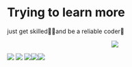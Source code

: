 # Trying to learn more
just get skilled🐱‍🏍and be a reliable coder🥦


<div align="center"> <img src="https://github-readme-activity-graph.vercel.app/graph?username=molaters&theme=react-dark"> </div>

<span align="center"> <img src="https://img.shields.io/badge/-HTML5-E34F26?style=flat-square&logo=html5&logoColor=white" /> <img src="https://img.shields.io/badge/-CSS3-1572B6?style=flat-square&logo=css3" /> <img src="https://img.shields.io/badge/-JavaScript-oringe?style=flat-square&logo=javascript" /><img src="https://img.shields.io/badge/-C-cc163a?style=flat-square&logo=C&logoColor=white" /><img src="https://img.shields.io/badge/-python-3c9566?style=flat-square&logo=python&logoColor=white" />  </span>

